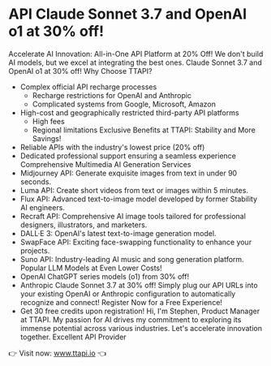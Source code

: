 # API Claude Sonnet 3.7 and OpenAI o1 at 30% off!
Accelerate AI Innovation: All-in-One API Platform at 20% Off!
We don't build AI models, but we excel at integrating the best ones.
Claude Sonnet 3.7 and OpenAI o1 at 30% off!
Why Choose TTAPI?
- Complex official API recharge processes
  - Recharge restrictions for OpenAI and Anthropic
  - Complicated systems from Google, Microsoft, Amazon
- High-cost and geographically restricted third-party API platforms
  - High fees
  - Regional limitations
Exclusive Benefits at TTAPI: Stability and More Savings!
- Reliable APIs with the industry's lowest price (20% off)
- Dedicated professional support ensuring a seamless experience
Comprehensive Multimedia AI Generation Services
- Midjourney API: Generate exquisite images from text in under 90 seconds.
- Luma API: Create short videos from text or images within 5 minutes.
- Flux API: Advanced text-to-image model developed by former Stability AI engineers.
- Recraft API: Comprehensive AI image tools tailored for professional designers, illustrators, and marketers.
- DALL·E 3: OpenAI's latest text-to-image generation model.
- SwapFace API: Exciting face-swapping functionality to enhance your projects.
- Suno API: Industry-leading AI music and song generation platform.
Popular LLM Models at Even Lower Costs!
- OpenAI ChatGPT series models (o1) from 30% off!
- Anthropic Claude Sonnet 3.7 at 30% off!
Simply plug our API URLs into your existing OpenAI or Anthropic configuration to automatically recognize and connect!
Register Now for a Free Experience!
- Get 30 free credits upon registration!
Hi, I'm Stephen, Product Manager at TTAPI. My passion for AI drives my commitment to exploring its immense potential across various industries. Let's accelerate innovation together.
Excellent API Provider

👉 Visit now: www.ttapi.io 👈
